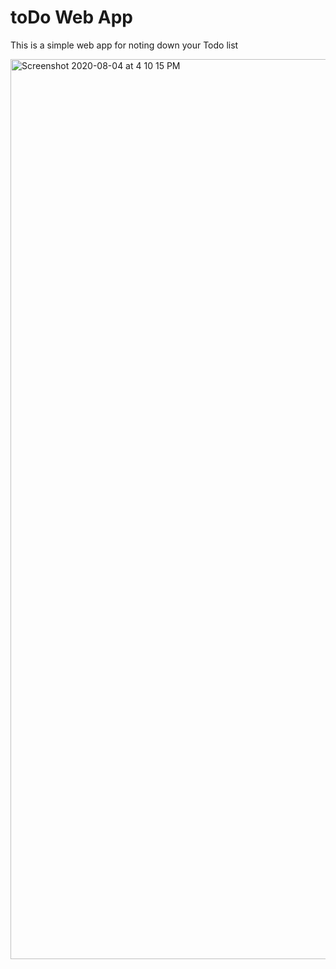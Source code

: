 # toDo Web App
This is a simple web app for noting down your Todo list 


<img width="1440" alt="Screenshot 2020-08-04 at 4 10 15 PM" src="https://user-images.githubusercontent.com/23153919/89340573-f0ec0380-d66d-11ea-91ca-43df1250b5af.png">
